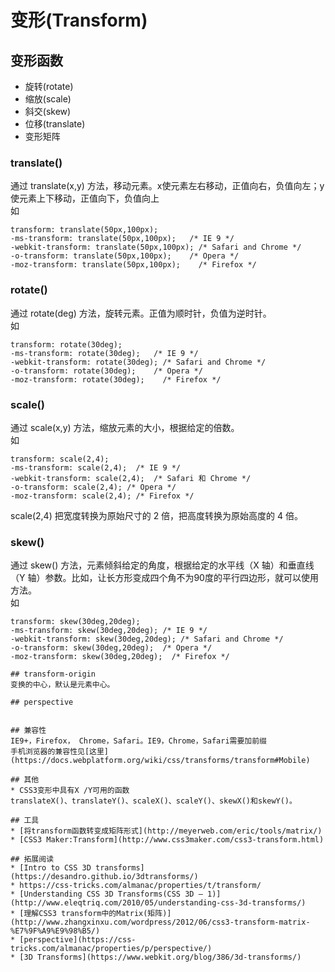 # 变形(Transform)
## 变形函数
* 旋转(rotate)
* 缩放(scale)
* 斜交(skew)
* 位移(translate)
* 变形矩阵

### translate()
通过 translate(x,y) 方法，移动元素。x使元素左右移动，正值向右，负值向左；y使元素上下移动，正值向下，负值向上    
如
```
transform: translate(50px,100px);
-ms-transform: translate(50px,100px);   /* IE 9 */
-webkit-transform: translate(50px,100px); /* Safari and Chrome */
-o-transform: translate(50px,100px);    /* Opera */
-moz-transform: translate(50px,100px);    /* Firefox */
```

### rotate()
通过 rotate(deg) 方法，旋转元素。正值为顺时针，负值为逆时针。    
如
```
transform: rotate(30deg);
-ms-transform: rotate(30deg);   /* IE 9 */
-webkit-transform: rotate(30deg); /* Safari and Chrome */
-o-transform: rotate(30deg);    /* Opera */
-moz-transform: rotate(30deg);    /* Firefox */
```

### scale()
通过 scale(x,y) 方法，缩放元素的大小，根据给定的倍数。    
如
```
transform: scale(2,4);
-ms-transform: scale(2,4);  /* IE 9 */
-webkit-transform: scale(2,4);  /* Safari 和 Chrome */
-o-transform: scale(2,4); /* Opera */
-moz-transform: scale(2,4); /* Firefox */
```
scale(2,4) 把宽度转换为原始尺寸的 2 倍，把高度转换为原始高度的 4 倍。

### skew()
通过 skew() 方法，元素倾斜给定的角度，根据给定的水平线（X 轴）和垂直线（Y 轴）参数。比如，让长方形变成四个角不为90度的平行四边形，就可以使用方法。    
如
```
transform: skew(30deg,20deg);
-ms-transform: skew(30deg,20deg); /* IE 9 */
-webkit-transform: skew(30deg,20deg); /* Safari and Chrome */
-o-transform: skew(30deg,20deg);  /* Opera */
-moz-transform: skew(30deg,20deg);  /* Firefox */

## transform-origin
变换的中心，默认是元素中心。

## perspective


## 兼容性
IE9+，Firefox， Chrome，Safari。IE9，Chrome，Safari需要加前缀    
手机浏览器的兼容性见[这里](https://docs.webplatform.org/wiki/css/transforms/transform#Mobile)

## 其他
* CSS3变形中具有X /Y可用的函数
translateX()、translateY()、scaleX()、scaleY()、skewX()和skewY()。

## 工具
* [将transform函数转变成矩阵形式](http://meyerweb.com/eric/tools/matrix/)
* [CSS3 Maker:Transform](http://www.css3maker.com/css3-transform.html)

## 拓展阅读
* [Intro to CSS 3D transforms](https://desandro.github.io/3dtransforms/)
* https://css-tricks.com/almanac/properties/t/transform/
* [Understanding CSS 3D Transforms(CSS 3D – 1)](http://www.eleqtriq.com/2010/05/understanding-css-3d-transforms/)
* [理解CSS3 transform中的Matrix(矩阵)](http://www.zhangxinxu.com/wordpress/2012/06/css3-transform-matrix-%E7%9F%A9%E9%98%B5/)
* [perspective](https://css-tricks.com/almanac/properties/p/perspective/)
* [3D Transforms](https://www.webkit.org/blog/386/3d-transforms/)
